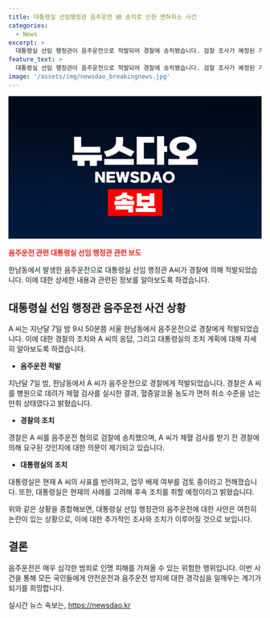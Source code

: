 ```yaml
---
title: 대통령실 선임행정관 음주운전 檢 송치로 인한 면허취소 사건
categories:
  - News
excerpt: >
  대통령실 선임 행정관이 음주운전으로 적발되어 경찰에 송치됐습니다. 검찰 조사가 예정된 가운데, 대통령실은 감찰에 착수했으며, A 씨는 사표를 냈지만 반려된 상황입니다. 대통령실은 업무 배제 여부를 검토 중이며, 사표 반려 이후 후속 조치를 취할 방침입니다. A 씨는 체혈 검사는 경찰이 받겠냐고 물어와서 했다고 주장하고 있습니다.
feature_text: >
  대통령실 선임 행정관이 음주운전으로 적발되어 경찰에 송치됐습니다. 검찰 조사가 예정된 가운데, 대통령실은 감찰에 착수했으며, A 씨는 사표를 냈지만 반려된 상황입니다. 대통령실은 업무 배제 여부를 검토 중이며, 사표 반려 이후 후속 조치를 취할 방침입니다. A 씨는 체혈 검사는 경찰이 받겠냐고 물어와서 했다고 주장하고 있습니다.
image: '/assets/img/newsdao_breakingnews.jpg'
---
```


<p><img src="/assets/img/newsdao_breakingnews.jpg" alt="ranknews 속보" /></p>

<p><b><span style="color: #ee2323;">음주운전 관련 대통령실 선임 행정관 관련 보도</span></b></p>

<p>한남동에서 발생한 음주운전으로 대통령실 선임 행정관 A씨가 경찰에 의해 적발되었습니다. 이에 대한 상세한 내용과 관련된 정보를 알아보도록 하겠습니다.</p>

<h2 data-ke-size="size26">대통령실 선임 행정관 음주운전 사건 상황</h2>

<p>A 씨는 지난달 7일 밤 9시 50분쯤 서울 한남동에서 음주운전으로 경찰에게 적발되었습니다. 이에 대한 경찰의 조치와 A 씨의 응답, 그리고 대통령실의 조치 계획에 대해 자세히 알아보도록 하겠습니다.</p>

<ul>
    <li><b>음주운전 적발</b></li>
</ul>

<p>지난달 7일 밤, 한남동에서 A 씨가 음주운전으로 경찰에게 적발되었습니다. 경찰은 A 씨를 병원으로 데려가 체혈 검사를 실시한 결과, 혈중알코올 농도가 면허 취소 수준을 넘는 만취 상태였다고 밝혔습니다.</p>

<ul>
    <li><b>경찰의 조치</b></li>
</ul>

<p>경찰은 A 씨를 음주운전 혐의로 검찰에 송치했으며, A 씨가 체혈 검사를 받기 전 경찰에 의해 요구된 것인지에 대한 의문이 제기되고 있습니다.</p>

<ul>
    <li><b>대통령실의 조치</b></li>
</ul>

<p>대통령실은 현재 A 씨의 사표를 반려하고, 업무 배제 여부를 검토 중이라고 전해졌습니다. 또한, 대통령실은 현재의 사례를 고려해 후속 조치를 취할 예정이라고 밝혔습니다.</p>

<p>위와 같은 상황을 종합해보면, 대통령실 선임 행정관의 음주운전에 대한 사안은 여전히 논란이 있는 상황으로, 이에 대한 추가적인 조사와 조치가 이루어질 것으로 보입니다.</p>

<h2 data-ke-size="size26">결론</h2>

<p>음주운전은 매우 심각한 범죄로 인명 피해를 가져올 수 있는 위험한 행위입니다. 이번 사건을 통해 모든 국민들에게 안전운전과 음주운전 방지에 대한 경각심을 일깨우는 계기가 되기를 희망합니다.</p>
실시간 뉴스 속보는, <a href="https://newsdao.kr" rel="dofollow">https://newsdao.kr</a>


